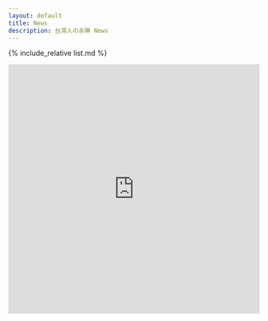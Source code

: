 ```yaml
---
layout: default
title: News
description: 台湾人の永琳 News
---
```


{% include_relative list.md %}

<div style="text-align:center">
    <iframe src="https://www.facebook.com/plugins/page.php?href=https%3A%2F%2Fwww.facebook.com%2FTaiwaneseEirin&tabs=timeline&small_header=true&adapt_container_width=true&hide_cover=true&show_facepile=true&appId" width="100%" height="500" style="display:block;border:none;overflow:hidden" scrolling="no" frameborder="0" allowfullscreen="true" allow="autoplay; clipboard-write; encrypted-media; picture-in-picture; web-share"></iframe>
</div>
